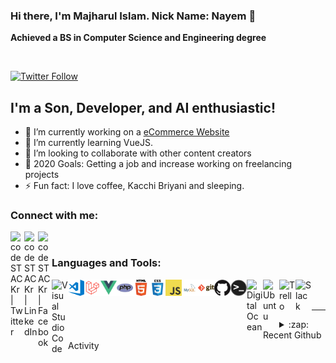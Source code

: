 ### Hi there, I'm Majharul Islam. Nick Name: Nayem 👋
<b> Achieved a BS in Computer Science and Engineering degree </b>

<br>

[![Twitter Follow](https://img.shields.io/twitter/follow/majharul_nayem?color=1DA1F2&logo=twitter&style=for-the-badge)](https://twitter.com/intent/follow?original_referer=https%3A%2F%2Fgithub.com%2Fmajhar-nayem&screen_name=majharul_nayem)

## I'm a Son, Developer, and AI enthusiastic!

- 🔭 I’m currently working on a [eCommerce Website](https://au2d.com)
- 🌱 I’m currently learning VueJS.
- 👯 I’m looking to collaborate with other content creators
- 🥅 2020 Goals: Getting a job and increase working on freelancing projects
- ⚡ Fun fact: I love coffee, Kacchi Briyani and sleeping.

### Connect with me:

<!-- [<img align="left" alt="codeSTACKr.com" width="22px" src="https://raw.githubusercontent.com/iconic/open-iconic/master/svg/globe.svg" />][website] -->
[<img align="left" alt="codeSTACKr | Twitter" width="22px" src="https://cdn.jsdelivr.net/npm/simple-icons@v3/icons/twitter.svg" />][twitter]
[<img align="left" alt="codeSTACKr | LinkedIn" width="22px" src="https://cdn.jsdelivr.net/npm/simple-icons@v3/icons/linkedin.svg" />][linkedin]
[<img align="left" alt="codeSTACKr | Facebook" width="22px" src="https://cdn.jsdelivr.net/npm/simple-icons@v3/icons/facebook.svg" />][facebook]

<br />

### Languages and Tools:

<img align="left" alt="Visual Studio Code" width="26px" src="https://upload.wikimedia.org/wikipedia/commons/c/c8/PhpStorm_Logo.svg" />
<img align="left" alt="Visual Studio Code" width="26px" src="https://raw.githubusercontent.com/github/explore/80688e429a7d4ef2fca1e82350fe8e3517d3494d/topics/visual-studio-code/visual-studio-code.png" />
<img align="left" alt="PHP" width="26px" src="https://raw.githubusercontent.com/github/explore/80688e429a7d4ef2fca1e82350fe8e3517d3494d/topics/laravel/laravel.png" />
<img align="left" alt="PHP" width="26px" src="https://raw.githubusercontent.com/github/explore/80688e429a7d4ef2fca1e82350fe8e3517d3494d/topics/vue/vue.png" />
<img align="left" alt="PHP" width="26px" src="https://raw.githubusercontent.com/github/explore/78df643247d429f6cc873026c0622819ad797942/topics/php/php.png" />
<img align="left" alt="HTML5" width="26px" src="https://raw.githubusercontent.com/github/explore/80688e429a7d4ef2fca1e82350fe8e3517d3494d/topics/html/html.png" />
<img align="left" alt="CSS3" width="26px" src="https://raw.githubusercontent.com/github/explore/80688e429a7d4ef2fca1e82350fe8e3517d3494d/topics/css/css.png" />
<img align="left" alt="JavaScript" width="26px" src="https://raw.githubusercontent.com/github/explore/80688e429a7d4ef2fca1e82350fe8e3517d3494d/topics/javascript/javascript.png" />
<img align="left" alt="MySQL" width="26px" src="https://raw.githubusercontent.com/github/explore/80688e429a7d4ef2fca1e82350fe8e3517d3494d/topics/mysql/mysql.png" />
<img align="left" alt="Git" width="26px" src="https://raw.githubusercontent.com/github/explore/80688e429a7d4ef2fca1e82350fe8e3517d3494d/topics/git/git.png" />
<img align="left" alt="GitHub" width="26px" src="https://raw.githubusercontent.com/github/explore/78df643247d429f6cc873026c0622819ad797942/topics/github/github.png" />
<img align="left" alt="Terminal" width="26px" src="https://raw.githubusercontent.com/github/explore/80688e429a7d4ef2fca1e82350fe8e3517d3494d/topics/terminal/terminal.png" />
<img align="left" alt="DigitalOcean" width="26px" src="https://upload.wikimedia.org/wikipedia/commons/f/ff/DigitalOcean_logo.svg" />
<img align="left" alt="Ubuntu" width="26px" src="https://assets.ubuntu.com/v1/29985a98-ubuntu-logo32.png" />
<img align="left" alt="Trello" width="26px" src="https://upload.wikimedia.org/wikipedia/en/8/8c/Trello_logo.svg" />
<img align="left" alt="Slack" width="26px" src="https://www.sketchappsources.com/resources/source-image/new-slack-logo-nicolas-ciotti.jpg" />

<br />
<br />

---

<details>
  <summary>:zap: Recent Github Activity</summary>
  
<!--START_SECTION:activity-->
<!--END_SECTION:activity-->

### Github stats:

  <img align="left" alt="majhar-nayem's Github Stats" src="https://github-readme-stats.vercel.app/api?username=majhar-nayem&&show_icons=true&hide_border=true&count_private=true?theme=vue&show_stars=true" />




<!-- [website]: https://codeSTACKr.com -->
[twitter]: https://twitter.com/majharul_nayem
[facebook]: https://facebook.com/majharul.nayem
[linkedin]: https://linkedin.com/in/majharul-islam
